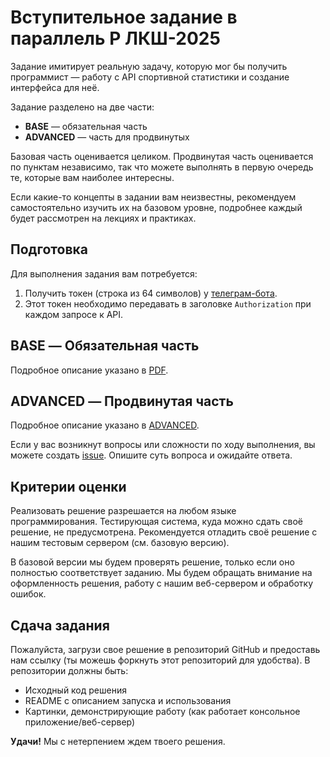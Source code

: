# Вступительное задание в параллель P ЛКШ-2025


Задание имитирует реальную задачу, которую мог бы получить программист — работу с API спортивной статистики и создание интерфейса для неё.

Задание разделено на две части:
- **BASE** — обязательная часть
- **ADVANCED** — часть для продвинутых

Базовая часть оценивается целиком.
Продвинутая часть оценивается по пунктам независимо, так что можете выполнять в первую очередь те, которые вам наиболее интересны.

Если какие-то концепты в задании вам неизвестны, рекомендуем самостоятельно изучить их на базовом уровне, подробнее каждый будет рассмотрен на лекциях и практиках.

## Подготовка

Для выполнения задания вам потребуется:
1. Получить токен (строка из 64 символов) у [телеграм-бота](https://t.me/lksh_p_2025_bot).
2. Этот токен необходимо передавать в заголовке `Authorization` при каждом запросе к API.

## BASE — Обязательная часть

Подробное описание указано в [PDF](statement_base.pdf).

## ADVANCED — Продвинутая часть

Подробное описание указано в [ADVANCED](ADVANCED.md).

Если у вас возникнут вопросы или сложности по ходу выполнения, вы можете создать [issue](https://github.com/KhetagAb/lksh-enter-2025/issues). Опишите суть вопроса и ожидайте ответа.

## Критерии оценки

Реализовать решение разрешается на любом языке программирования. Тестирующая система, куда можно сдать своё решение, не предусмотрена. Рекомендуется отладить своё решение с нашим тестовым сервером (см. базовую версию).

В базовой версии мы будем проверять решение, только если оно полностью соответствует заданию. Мы будем обращать внимание на оформленность решения, работу с нашим веб-сервером и обработку ошибок.

## Сдача задания

Пожалуйста, загрузи свое решение в репозиторий GitHub и предоставь нам ссылку (ты можешь форкнуть этот репозиторий для удобства). В репозитории должны быть:
- Исходный код решения
- README с описанием запуска и использования
- Картинки, демонстрирующие работу (как работает консольное приложение/веб-сервер)

**Удачи!** Мы с нетерпением ждем твоего решения.
